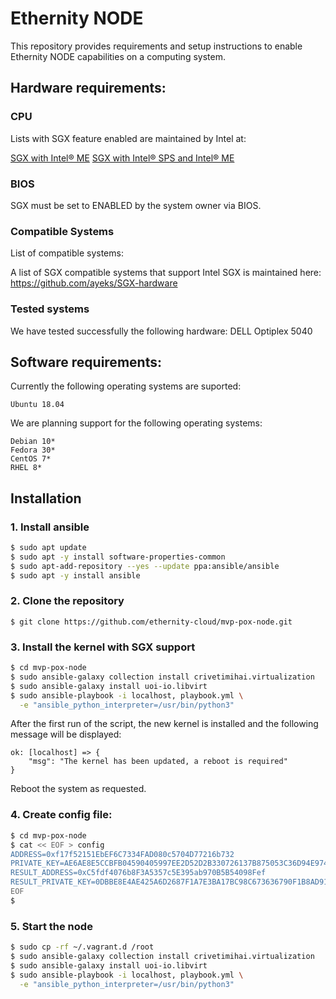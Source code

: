 # Ethernity NODE

This repository provides requirements and setup instructions to enable Ethernity NODE capabilities on a computing system.

## Hardware requirements:

### CPU

Lists with SGX feature enabled are maintained by Intel at: 

[SGX with Intel® ME](https://ark.intel.com/content/www/us/en/ark/search/featurefilter.html?productType=873&2_SoftwareGuardExtensions=Yes%20with%20Intel%C2%AE%20ME)
[SGX with Intel® SPS and Intel® ME](https://ark.intel.com/content/www/us/en/ark/search/featurefilter.html?productType=873&2_SoftwareGuardExtensions=Yes%20with%20both%20)

### BIOS

SGX must be set to ENABLED by the system owner via BIOS.

### Compatible Systems

List of compatible systems:

A list of SGX compatible systems that support Intel SGX is maintained here:
<https://github.com/ayeks/SGX-hardware>

### Tested systems

We have tested successfully the following hardware:
DELL Optiplex 5040

## Software requirements:

Currently the following operating systems are suported:

```
Ubuntu 18.04

```

We are planning support for the following operating systems:

```
Debian 10*
Fedora 30*
CentOS 7*
RHEL 8*

```

## Installation

### 1. Install ansible

```bash
$ sudo apt update
$ sudo apt -y install software-properties-common
$ sudo apt-add-repository --yes --update ppa:ansible/ansible
$ sudo apt -y install ansible
```


### 2. Clone the repository

```
$ git clone https://github.com/ethernity-cloud/mvp-pox-node.git
```


### 3. Install the kernel with SGX support

```bash
$ cd mvp-pox-node
$ sudo ansible-galaxy collection install crivetimihai.virtualization
$ sudo ansible-galaxy install uoi-io.libvirt
$ sudo ansible-playbook -i localhost, playbook.yml \
  -e "ansible_python_interpreter=/usr/bin/python3"
```

After the first run of the script, the new kernel is installed and the following message will be displayed:

```
ok: [localhost] => {
    "msg": "The kernel has been updated, a reboot is required"
}
```

Reboot the system as requested.


### 4. Create config file:

```bash
$ cd mvp-pox-node
$ cat << EOF > config
ADDRESS=0xf17f52151EbEF6C7334FAD080c5704D77216b732
PRIVATE_KEY=AE6AE8E5CCBFB04590405997EE2D52D2B330726137B875053C36D94E974D162F
RESULT_ADDRESS=0xC5fdf4076b8F3A5357c5E395ab970B5B54098Fef
RESULT_PRIVATE_KEY=0DBBE8E4AE425A6D2687F1A7E3BA17BC98C673636790F1B8AD91193C05875EF1
EOF
$
```


### 5. Start the node

```bash
$ sudo cp -rf ~/.vagrant.d /root
$ sudo ansible-galaxy collection install crivetimihai.virtualization
$ sudo ansible-galaxy install uoi-io.libvirt
$ sudo ansible-playbook -i localhost, playbook.yml \
  -e "ansible_python_interpreter=/usr/bin/python3"
```
